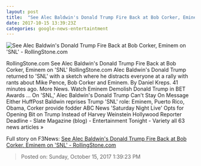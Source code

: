 ```yaml
---
layout: post
title:  "See Alec Baldwin's Donald Trump Fire Back at Bob Corker, Eminem on 'SNL' - RollingStone.com"
date: 2017-10-15 13:39:23Z
categories: google-news-entertaintment
---
```


![See Alec Baldwin's Donald Trump Fire Back at Bob Corker, Eminem on 'SNL' - RollingStone.com](http://img.wennermedia.com/social/gettyimages-861465126-96b511c2-c597-47b7-a451-c6f1e7bfa3af.jpg)

RollingStone.com See Alec Baldwin's Donald Trump Fire Back at Bob Corker, Eminem on 'SNL' RollingStone.com Alec Baldwin's Donald Trump returned to 'SNL' with a sketch where he distracts everyone at a rally with rants about Mike Pence, Bob Corker and Eminem. By Daniel Kreps. 41 minutes ago. More News. Watch Eminem Demolish Donald Trump in BET Awards ... On 'SNL,' Alec Baldwin's Donald Trump Can't Stay On Message Either HuffPost Baldwin reprises Trump 'SNL' role: Eminem, Puerto Rico, Obama, Corker provide fodder ABC News 'Saturday Night Live' Opts for Opening Bit on Trump Instead of Harvey Weinstein Hollywood Reporter Deadline - Slate Magazine (blog) - Entertainment Tonight - Variety all 63 news articles »


Full story on F3News: [See Alec Baldwin's Donald Trump Fire Back at Bob Corker, Eminem on 'SNL' - RollingStone.com](http://www.f3nws.com/n/vydy3)

> Posted on: Sunday, October 15, 2017 1:39:23 PM
